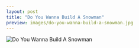 ```yaml
---
layout: post
title: "Do You Wanna Build A Snowman"
preview: images/do-you-wanna-build-a-snowman.jpg
---
```


![Do You Wanna Build A Snowman](/images/do-you-wanna-build-a-snowman.jpg)
